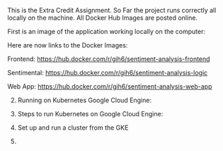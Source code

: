 
This is the Extra Credit Assignment. So Far the project runs correctly all locally on the machine. All Docker Hub Images are posted online.

First is an image of the application working locally on the computer:


Here are now links to the Docker Images: 

Frontend: https://hub.docker.com/r/gih6/sentiment-analysis-frontend

Sentimental: https://hub.docker.com/r/gih6/sentiment-analysis-logic 

Web App: https://hub.docker.com/r/gih6/sentiment-analysis-web-app 

2. Running on Kubernetes Google Cloud Engine:
3. Steps to run Kubernetes on Google Cloud Engine:

1. Set up and run a cluster from the GKE
2. 
 
